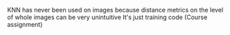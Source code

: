 KNN has never been used on images because distance metrics on the level of whole images can be very unintuitive
It's just training code (Course assignment)
